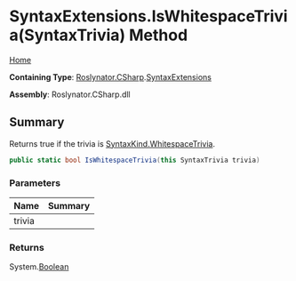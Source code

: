 # SyntaxExtensions\.IsWhitespaceTrivia\(SyntaxTrivia\) Method

[Home](../../../../README.md)

**Containing Type**: [Roslynator.CSharp](../../README.md)\.[SyntaxExtensions](../README.md)

**Assembly**: Roslynator\.CSharp\.dll

## Summary

Returns true if the trivia is [SyntaxKind.WhitespaceTrivia](https://docs.microsoft.com/en-us/dotnet/api/microsoft.codeanalysis.csharp.syntaxkind.whitespacetrivia)\.

```csharp
public static bool IsWhitespaceTrivia(this SyntaxTrivia trivia)
```

### Parameters

| Name | Summary |
| ---- | ------- |
| trivia | |

### Returns

System\.[Boolean](https://docs.microsoft.com/en-us/dotnet/api/system.boolean)

